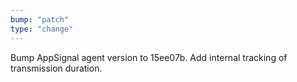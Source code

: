 ```yaml
---
bump: "patch"
type: "change"
---
```


Bump AppSignal agent version to 15ee07b. Add internal tracking of transmission duration.
